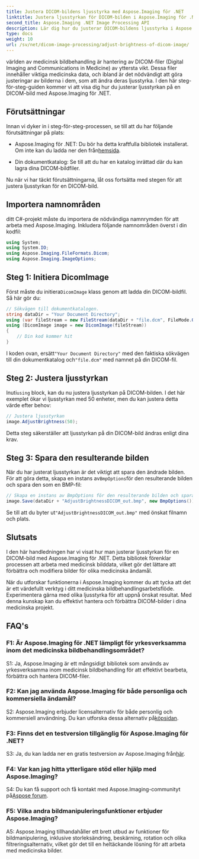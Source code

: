 ```yaml
---
title: Justera DICOM-bildens ljusstyrka med Aspose.Imaging för .NET
linktitle: Justera ljusstyrkan för DICOM-bilden i Aspose.Imaging för .NET
second_title: Aspose.Imaging .NET Image Processing API
description: Lär dig hur du justerar DICOM-bildens ljusstyrka i Aspose.Imaging för .NET. Förbättra medicinska bilder enkelt.
type: docs
weight: 10
url: /sv/net/dicom-image-processing/adjust-brightness-of-dicom-image/
---
```

världen av medicinsk bildbehandling är hantering av DICOM-filer (Digital Imaging and Communications in Medicine) av yttersta vikt. Dessa filer innehåller viktiga medicinska data, och ibland är det nödvändigt att göra justeringar av bilderna i dem, som att ändra deras ljusstyrka. I den här steg-för-steg-guiden kommer vi att visa dig hur du justerar ljusstyrkan på en DICOM-bild med Aspose.Imaging för .NET.

## Förutsättningar

Innan vi dyker in i steg-för-steg-processen, se till att du har följande förutsättningar på plats:

-  Aspose.Imaging för .NET: Du bör ha detta kraftfulla bibliotek installerat. Om inte kan du ladda ner den från[hemsida](https://releases.aspose.com/imaging/net/).

- Din dokumentkatalog: Se till att du har en katalog inrättad där du kan lagra dina DICOM-bildfiler.

Nu när vi har täckt förutsättningarna, låt oss fortsätta med stegen för att justera ljusstyrkan för en DICOM-bild.

## Importera namnområden

ditt C#-projekt måste du importera de nödvändiga namnrymden för att arbeta med Aspose.Imaging. Inkludera följande namnområden överst i din kodfil:

```csharp
using System;
using System.IO;
using Aspose.Imaging.FileFormats.Dicom;
using Aspose.Imaging.ImageOptions;
```

## Steg 1: Initiera DicomImage

 Först måste du initiera`DicomImage` klass genom att ladda din DICOM-bildfil. Så här gör du:

```csharp
// Sökvägen till dokumentkatalogen.
string dataDir = "Your Document Directory";
using (var fileStream = new FileStream(dataDir + "file.dcm", FileMode.Open, FileAccess.Read))
using (DicomImage image = new DicomImage(fileStream))
{
    // Din kod kommer hit
}
```

 I koden ovan, ersätt`"Your Document Directory"` med den faktiska sökvägen till din dokumentkatalog och`"file.dcm"` med namnet på din DICOM-fil.

## Steg 2: Justera ljusstyrkan

 Inuti`using` block, kan du nu justera ljusstyrkan på DICOM-bilden. I det här exemplet ökar vi ljusstyrkan med 50 enheter, men du kan justera detta värde efter behov:

```csharp
// Justera ljusstyrkan
image.AdjustBrightness(50);
```

Detta steg säkerställer att ljusstyrkan på din DICOM-bild ändras enligt dina krav.

## Steg 3: Spara den resulterande bilden

 När du har justerat ljusstyrkan är det viktigt att spara den ändrade bilden. För att göra detta, skapa en instans av`BmpOptions`för den resulterande bilden och spara den som en BMP-fil:

```csharp
// Skapa en instans av BmpOptions för den resulterande bilden och spara den resulterande bilden
image.Save(dataDir + "AdjustBrightnessDICOM_out.bmp", new BmpOptions());
```

 Se till att du byter ut`"AdjustBrightnessDICOM_out.bmp"` med önskat filnamn och plats.

## Slutsats

I den här handledningen har vi visat hur man justerar ljusstyrkan för en DICOM-bild med Aspose.Imaging för .NET. Detta bibliotek förenklar processen att arbeta med medicinsk bilddata, vilket gör det lättare att förbättra och modifiera bilder för olika medicinska ändamål.

När du utforskar funktionerna i Aspose.Imaging kommer du att tycka att det är ett värdefullt verktyg i ditt medicinska bildbehandlingsarbetsflöde. Experimentera gärna med olika ljusstyrka för att uppnå önskat resultat. Med denna kunskap kan du effektivt hantera och förbättra DICOM-bilder i dina medicinska projekt.

## FAQ's

### F1: Är Aspose.Imaging för .NET lämpligt för yrkesverksamma inom det medicinska bildbehandlingsområdet?

S1: Ja, Aspose.Imaging är ett mångsidigt bibliotek som används av yrkesverksamma inom medicinsk bildbehandling för att effektivt bearbeta, förbättra och hantera DICOM-filer.

### F2: Kan jag använda Aspose.Imaging för både personliga och kommersiella ändamål?

 S2: Aspose.Imaging erbjuder licensalternativ för både personlig och kommersiell användning. Du kan utforska dessa alternativ på[köpsidan](https://purchase.aspose.com/buy).

### F3: Finns det en testversion tillgänglig för Aspose.Imaging för .NET?

 S3: Ja, du kan ladda ner en gratis testversion av Aspose.Imaging från[här](https://releases.aspose.com/).

### F4: Var kan jag hitta ytterligare stöd eller hjälp med Aspose.Imaging?

 S4: Du kan få support och få kontakt med Aspose.Imaging-communityt på[Aspose forum](https://forum.aspose.com/).

### F5: Vilka andra bildmanipuleringsfunktioner erbjuder Aspose.Imaging?

A5: Aspose.Imaging tillhandahåller ett brett utbud av funktioner för bildmanipulering, inklusive storleksändring, beskärning, rotation och olika filtreringsalternativ, vilket gör det till en heltäckande lösning för att arbeta med medicinska bilder.